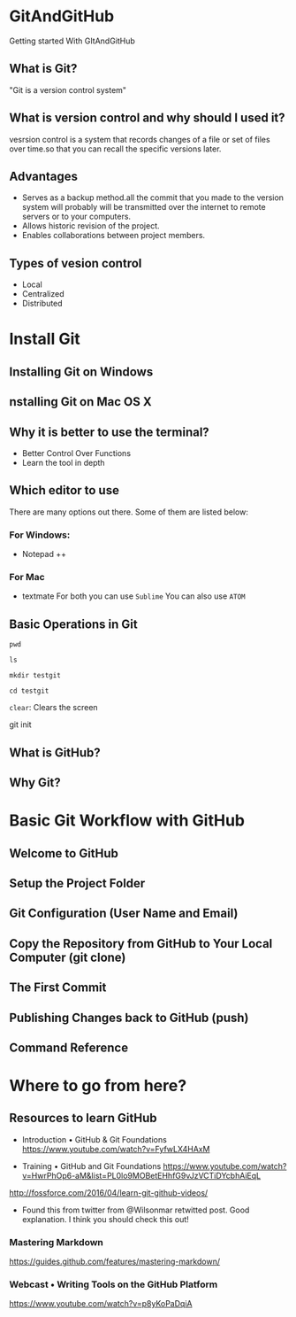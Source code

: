 # GitAndGitHub
Getting started With GItAndGitHub

## What is Git?
"Git is a version control system"
## What is version control and why should I used it?
vesrsion control is a system that records changes of a file or set of files over time.so that you can recall the specific versions later.
## Advantages
- Serves as a backup method.all the commit that you made to the version system will probably will be transmitted over the internet to remote servers or to your computers.
- Allows historic revision of the project.
- Enables collaborations between project members.
## Types of vesion control
- Local
- Centralized
- Distributed

# Install Git
## Installing Git on Windows
## nstalling Git on Mac OS X
## Why it is better to use the terminal?
- Better Control Over Functions
- Learn the tool in depth
## Which editor to use
There are many options out there. Some of them are listed below:
### For Windows:
- Notepad ++
### For Mac
- textmate
For both you can use `Sublime`
You can also use `ATOM`
## Basic Operations in Git
`pwd`

`ls`

`mkdir testgit`

`cd testgit`

`clear`: Clears the screen

git init



## What is GitHub?
## Why Git?



# Basic Git Workflow with GitHub
## Welcome to GitHub
## Setup the Project Folder
## Git Configuration (User Name and Email)
## Copy the Repository from GitHub to Your Local Computer (git clone)
## The First Commit
## Publishing Changes back to GitHub (push)
## Command Reference

# Where to go from here?

## Resources to learn GitHub

- Introduction • GitHub & Git Foundations
https://www.youtube.com/watch?v=FyfwLX4HAxM

- Training • GitHub and Git Foundations
https://www.youtube.com/watch?v=HwrPhOp6-aM&list=PL0lo9MOBetEHhfG9vJzVCTiDYcbhAiEqL

http://fossforce.com/2016/04/learn-git-github-videos/ 
- Found this from twitter from @Wilsonmar retwitted post. Good explanation. I think you should check this out!

### Mastering Markdown
https://guides.github.com/features/mastering-markdown/

### Webcast • Writing Tools on the GitHub Platform
https://www.youtube.com/watch?v=p8yKoPaDqiA

